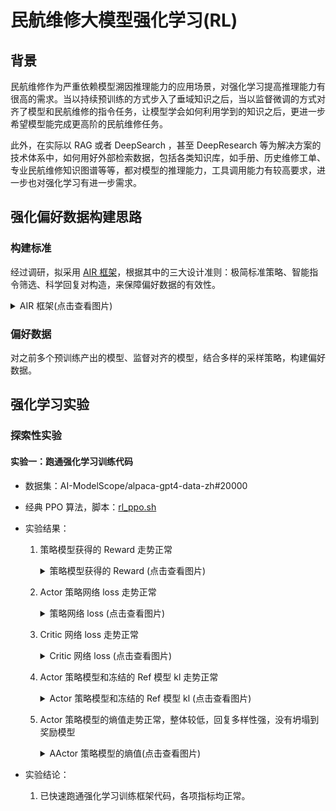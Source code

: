 # 民航维修大模型强化学习(RL)
## 背景
民航维修作为严重依赖模型溯因推理能力的应用场景，对强化学习提高推理能力有很高的需求。当以持续预训练的方式步入了垂域知识之后，当以监督微调的方式对齐了模型和民航维修的指令任务，让模型学会如何利用学到的知识之后，更进一步希望模型能完成更高阶的民航维修任务。

此外，在实际以 RAG 或者 DeepSearch ，甚至 DeepResearch 等为解决方案的技术体系中，如何用好外部检索数据，包括各类知识库，如手册、历史维修工单、专业民航维修知识图谱等等，都对模型的推理能力，工具调用能力有较高要求，进一步也对强化学习有进一步需求。

## 强化偏好数据构建思路

### 构建标准

经过调研，拟采用 [AIR 框架](https://arxiv.org/abs/2504.03612)，根据其中的三大设计准则：极简标准策略、智能指令筛选、科学回复对构造，来保障偏好数据的有效性。

<details>
<summary>AIR 框架(点击查看图片)</summary>
<p align="center"> <img src="images/AIR.png" style="width: 85%;" id="title-icon"></p>
</details>

### 偏好数据

对之前多个预训练产出的模型、监督对齐的模型，结合多样的采样策略，构建偏好数据。

## 强化学习实验

### 探索性实验
#### 实验一：跑通强化学习训练代码

* 数据集：AI-ModelScope/alpaca-gpt4-data-zh#20000
* 经典 PPO 算法，脚本：[rl_ppo.sh](scripts/rl_ppo.sh)
* 实验结果：

    1. 策略模型获得的 Reward 走势正常

        <details>
        <summary>策略模型获得的 Reward (点击查看图片)</summary>
        <p align="center"> <img src="images/rl_reward.png" style="width: 85%;" id="title-icon"></p>
        </details>

    2. Actor 策略网络 loss 走势正常

        <details>
        <summary>策略网络 loss (点击查看图片)</summary>
        <p align="center"> <img src="images/rl_policy_loss.png" style="width: 85%;" id="title-icon"></p>
        </details>

    3. Critic 网络 loss 走势正常

        <details>
        <summary>Critic 网络 loss (点击查看图片)</summary>
        <p align="center"> <img src="images/rl_critic_loss.png.png" style="width: 85%;" id="title-icon"></p>
        </details>

    4. Actor 策略模型和冻结的 Ref 模型 kl 走势正常

        <details>
        <summary>Actor 策略模型和冻结的 Ref 模型 kl (点击查看图片)</summary>
        <p align="center"> <img src="images/rl_kl_contrast_ref.png" style="width: 85%;" id="title-icon"></p>
        </details>

    5. Actor 策略模型的熵值走势正常，整体较低，回复多样性强，没有坍塌到奖励模型

        <details>
        <summary>AActor 策略模型的熵值(点击查看图片)</summary>
        <p align="center"> <img src="images/rl_entropy.png" style="width: 85%;" id="title-icon"></p>
        </details>


* 实验结论：
    1. 已快速跑通强化学习训练框架代码，各项指标均正常。
